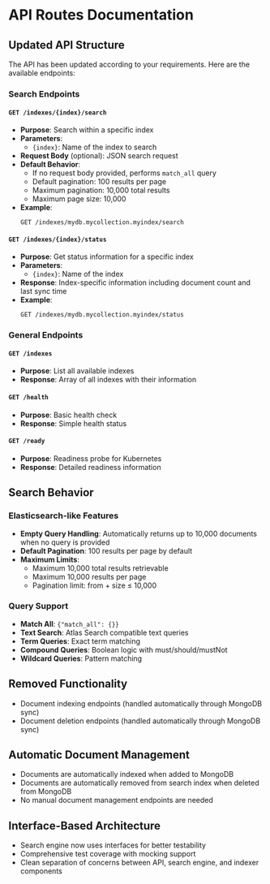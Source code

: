 # API Routes Documentation

## Updated API Structure

The API has been updated according to your requirements. Here are the available endpoints:

### Search Endpoints

#### `GET /indexes/{index}/search`
- **Purpose**: Search within a specific index
- **Parameters**: 
  - `{index}`: Name of the index to search
- **Request Body** (optional): JSON search request
- **Default Behavior**: 
  - If no request body provided, performs `match_all` query
  - Default pagination: 100 results per page
  - Maximum pagination: 10,000 total results
  - Maximum page size: 10,000
- **Example**:
  ```
  GET /indexes/mydb.mycollection.myindex/search
  ```

#### `GET /indexes/{index}/status`
- **Purpose**: Get status information for a specific index
- **Parameters**: 
  - `{index}`: Name of the index
- **Response**: Index-specific information including document count and last sync time
- **Example**:
  ```
  GET /indexes/mydb.mycollection.myindex/status
  ```

### General Endpoints

#### `GET /indexes`
- **Purpose**: List all available indexes
- **Response**: Array of all indexes with their information

#### `GET /health`
- **Purpose**: Basic health check
- **Response**: Simple health status

#### `GET /ready`
- **Purpose**: Readiness probe for Kubernetes
- **Response**: Detailed readiness information

## Search Behavior

### Elasticsearch-like Features
- **Empty Query Handling**: Automatically returns up to 10,000 documents when no query is provided
- **Default Pagination**: 100 results per page by default
- **Maximum Limits**: 
  - Maximum 10,000 total results retrievable
  - Maximum 10,000 results per page
  - Pagination limit: from + size ≤ 10,000

### Query Support
- **Match All**: `{"match_all": {}}`
- **Text Search**: Atlas Search compatible text queries
- **Term Queries**: Exact term matching
- **Compound Queries**: Boolean logic with must/should/mustNot
- **Wildcard Queries**: Pattern matching

## Removed Functionality
- Document indexing endpoints (handled automatically through MongoDB sync)
- Document deletion endpoints (handled automatically through MongoDB sync)

## Automatic Document Management
- Documents are automatically indexed when added to MongoDB
- Documents are automatically removed from search index when deleted from MongoDB
- No manual document management endpoints are needed

## Interface-Based Architecture
- Search engine now uses interfaces for better testability
- Comprehensive test coverage with mocking support
- Clean separation of concerns between API, search engine, and indexer components
